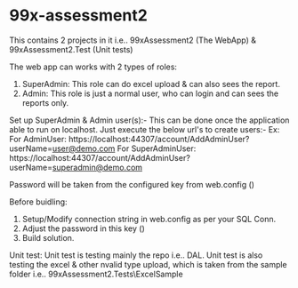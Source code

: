 # 99x-assessment2

This contains 2 projects in it i.e.. 99xAssessment2 (The WebApp) & 99xAssessment2.Test (Unit tests)

The web app can works with 2 types of roles:
1. SuperAdmin: This role can do excel upload & can also sees the report.
2. Admin: This role is just a normal user, who can login and can sees the reports only.

Set up SuperAdmin & Admin user(s):-
This can be done once the application able to run on localhost.
Just execute the below url's to create users:-
Ex: 
For AdminUser: https://localhost:44307/account/AddAdminUser?userName=user@demo.com
For SuperAdminUser: https://localhost:44307/account/AddAdminUser?userName=superadmin@demo.com

Password will be taken from the configured key from web.config (<add key="SuperAdminPwd" value="Simran1990-=" />)

Before buidling:
1. Setup/Modify connection string in web.config as per your SQL Conn.
2. Adjust the password in this key (<add key="SuperAdminPwd" value="Simran1990-=" />)
3. Build solution.

Unit test:
Unit test is testing mainly the repo i.e.. DAL.
Unit test is also testing the excel & other nvalid type upload, which is taken from the sample folder i.e.. 99xAssessment2.Tests\ExcelSample

